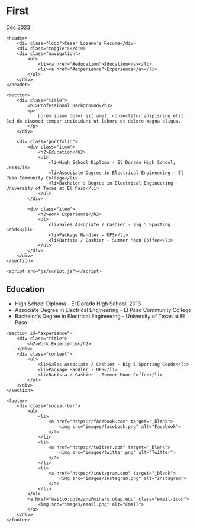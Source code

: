 # First
Dec 2023
<!DOCTYPE html>
<html lang="en">
<head>
    <meta charset="UTF-8">
    <meta http-equiv="X-UA-Compatible" content="IE=edge">
    <meta name="viewport" content="width=device-width, initial-scale=1.0">
    <link rel="stylesheet" href="css/style.css">
    <title>Cesar Lozano's Resume</title>
</head>
<body>

    <header>
        <div class="logo">Cesar Lozano's Resume</div>
        <div class="toggle"></div>
        <div class="navigation">
            <ul>
                <li><a href="#education">Education</a></li>
                <li><a href="#experience">Experience</a></li>
            </ul>
        </div>
    </header>

    <section>
        <div class="title">
            <h1>Professional Background</h1>
            <p>
                Lorem ipsum dolor sit amet, consectetur adipiscing elit. Sed do eiusmod tempor incididunt ut labore et dolore magna aliqua.
            </p>
        </div>

        <div class="portfolio">
            <div class="item">
                <h2>Education</h2>
                <ul>
                    <li>High School Diploma - El Dorado High School, 2013</li>
                    <li>Associate Degree in Electrical Engineering - El Paso Community College</li>
                    <li>Bachelor's Degree in Electrical Engineering - University of Texas at El Paso</li>
                </ul>
            </div>

            <div class="item">
                <h2>Work Experience</h2>
                <ul>
                    <li>Sales Associate / Cashier - Big 5 Sporting Goods</li>
                    <li>Package Handler - UPS</li>
                    <li>Barista / Cashier - Summer Moon Coffee</li>
                </ul>
            </div>
        </div>
    </section>

    <script src="js/script.js"></script>
</body>
</html>
    <section id="education">
        <div class="title">
            <h2>Education</h2>
        </div>
        <div class="content">
            <ul>
                <li>High School Diploma - El Dorado High School, 2013</li>
                <li>Associate Degree in Electrical Engineering - El Paso Community College</li>
                <li>Bachelor's Degree in Electrical Engineering - University of Texas at El Paso</li>
            </ul>
        </div>
    </section>

    <section id="experience">
        <div class="title">
            <h2>Work Experience</h2>
        </div>
        <div class="content">
            <ul>
                <li>Sales Associate / Cashier - Big 5 Sporting Goods</li>
                <li>Package Handler - UPS</li>
                <li>Barista / Cashier - Summer Moon Coffee</li>
            </ul>
        </div>
    </section>

    <footer>
        <div class="social-bar">
            <ul>
                <li>
                    <a href="https://facebook.com" target="_blank">
                        <img src="images/facebook.png" alt="Facebook">
                    </a>
                </li>
                <li>
                    <a href="https://twitter.com" target="_blank">
                        <img src="images/twitter.png" alt="Twitter">
                    </a>
                </li>
                <li>
                    <a href="https://instagram.com" target="_blank">
                        <img src="images/instagram.png" alt="Instagram">
                    </a>
                </li>
            </ul>
            <a href="mailto:cblozano@miners.utep.edu" class="email-icon">
                <img src="images/email.png" alt="Email">
            </a>
        </div>
    </footer>

</body>
</html>

